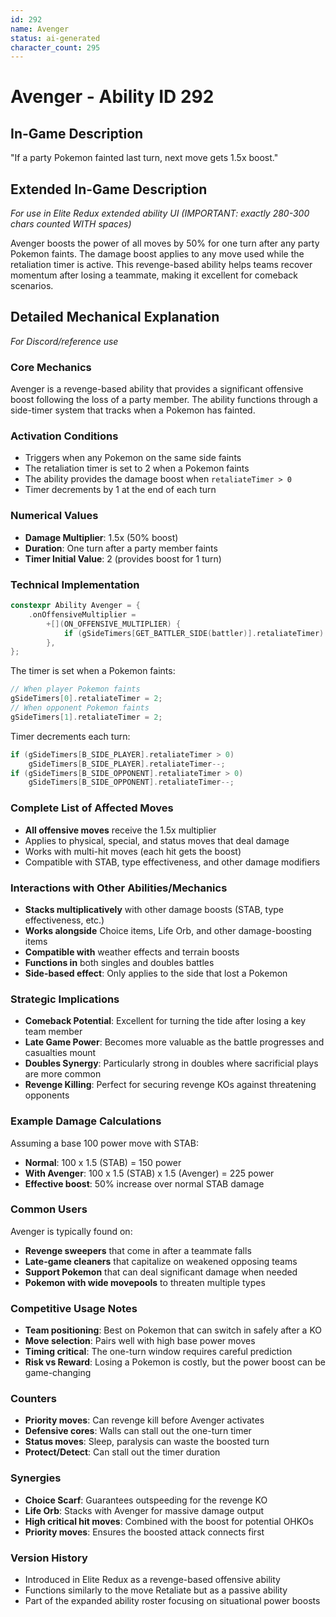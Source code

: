 ```yaml
---
id: 292
name: Avenger
status: ai-generated
character_count: 295
---
```


# Avenger - Ability ID 292

## In-Game Description
"If a party Pokemon fainted last turn, next move gets 1.5x boost."

## Extended In-Game Description
*For use in Elite Redux extended ability UI (IMPORTANT: exactly 280-300 chars counted WITH spaces)*

Avenger boosts the power of all moves by 50% for one turn after any party Pokemon faints. The damage boost applies to any move used while the retaliation timer is active. This revenge-based ability helps teams recover momentum after losing a teammate, making it excellent for comeback scenarios.

## Detailed Mechanical Explanation
*For Discord/reference use*

### Core Mechanics
Avenger is a revenge-based ability that provides a significant offensive boost following the loss of a party member. The ability functions through a side-timer system that tracks when a Pokemon has fainted.

### Activation Conditions
- Triggers when any Pokemon on the same side faints
- The retaliation timer is set to 2 when a Pokemon faints
- The ability provides the damage boost when `retaliateTimer > 0`
- Timer decrements by 1 at the end of each turn

### Numerical Values
- **Damage Multiplier**: 1.5x (50% boost)
- **Duration**: One turn after a party member faints
- **Timer Initial Value**: 2 (provides boost for 1 turn)

### Technical Implementation
```cpp
constexpr Ability Avenger = {
    .onOffensiveMultiplier =
        +[](ON_OFFENSIVE_MULTIPLIER) {
            if (gSideTimers[GET_BATTLER_SIDE(battler)].retaliateTimer) MUL(1.5);
        },
};
```

The timer is set when a Pokemon faints:
```cpp
// When player Pokemon faints
gSideTimers[0].retaliateTimer = 2;
// When opponent Pokemon faints  
gSideTimers[1].retaliateTimer = 2;
```

Timer decrements each turn:
```cpp
if (gSideTimers[B_SIDE_PLAYER].retaliateTimer > 0) 
    gSideTimers[B_SIDE_PLAYER].retaliateTimer--;
if (gSideTimers[B_SIDE_OPPONENT].retaliateTimer > 0) 
    gSideTimers[B_SIDE_OPPONENT].retaliateTimer--;
```

### Complete List of Affected Moves
- **All offensive moves** receive the 1.5x multiplier
- Applies to physical, special, and status moves that deal damage
- Works with multi-hit moves (each hit gets the boost)
- Compatible with STAB, type effectiveness, and other damage modifiers

### Interactions with Other Abilities/Mechanics
- **Stacks multiplicatively** with other damage boosts (STAB, type effectiveness, etc.)
- **Works alongside** Choice items, Life Orb, and other damage-boosting items
- **Compatible with** weather effects and terrain boosts
- **Functions in** both singles and doubles battles
- **Side-based effect**: Only applies to the side that lost a Pokemon

### Strategic Implications
- **Comeback Potential**: Excellent for turning the tide after losing a key team member
- **Late Game Power**: Becomes more valuable as the battle progresses and casualties mount
- **Doubles Synergy**: Particularly strong in doubles where sacrificial plays are more common
- **Revenge Killing**: Perfect for securing revenge KOs against threatening opponents

### Example Damage Calculations
Assuming a base 100 power move with STAB:
- **Normal**: 100 x 1.5 (STAB) = 150 power
- **With Avenger**: 100 x 1.5 (STAB) x 1.5 (Avenger) = 225 power
- **Effective boost**: 50% increase over normal STAB damage

### Common Users
Avenger is typically found on:
- **Revenge sweepers** that come in after a teammate falls
- **Late-game cleaners** that capitalize on weakened opposing teams  
- **Support Pokemon** that can deal significant damage when needed
- **Pokemon with wide movepools** to threaten multiple types

### Competitive Usage Notes
- **Team positioning**: Best on Pokemon that can switch in safely after a KO
- **Move selection**: Pairs well with high base power moves
- **Timing critical**: The one-turn window requires careful prediction
- **Risk vs Reward**: Losing a Pokemon is costly, but the power boost can be game-changing

### Counters
- **Priority moves**: Can revenge kill before Avenger activates
- **Defensive cores**: Walls can stall out the one-turn timer
- **Status moves**: Sleep, paralysis can waste the boosted turn
- **Protect/Detect**: Can stall out the timer duration

### Synergies
- **Choice Scarf**: Guarantees outspeeding for the revenge KO
- **Life Orb**: Stacks with Avenger for massive damage output
- **High critical hit moves**: Combined with the boost for potential OHKOs
- **Priority moves**: Ensures the boosted attack connects first

### Version History
- Introduced in Elite Redux as a revenge-based offensive ability
- Functions similarly to the move Retaliate but as a passive ability
- Part of the expanded ability roster focusing on situational power boosts
